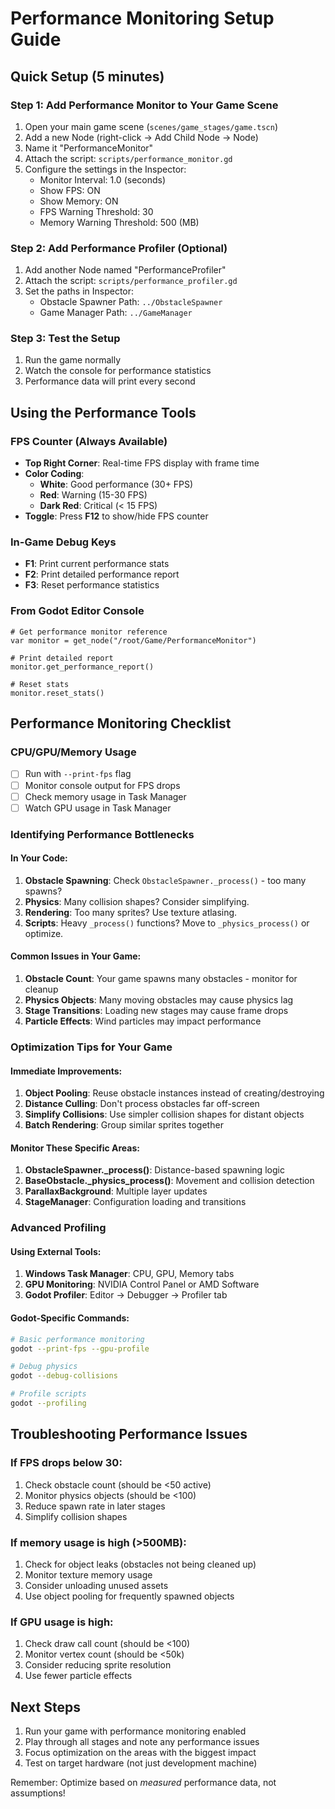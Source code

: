 # Performance Monitoring Setup Guide

## Quick Setup (5 minutes)

### Step 1: Add Performance Monitor to Your Game Scene

1. Open your main game scene (`scenes/game_stages/game.tscn`)
2. Add a new Node (right-click → Add Child Node → Node)
3. Name it "PerformanceMonitor"
4. Attach the script: `scripts/performance_monitor.gd`
5. Configure the settings in the Inspector:
   - Monitor Interval: 1.0 (seconds)
   - Show FPS: ON
   - Show Memory: ON
   - FPS Warning Threshold: 30
   - Memory Warning Threshold: 500 (MB)

### Step 2: Add Performance Profiler (Optional)

1. Add another Node named "PerformanceProfiler"
2. Attach the script: `scripts/performance_profiler.gd`
3. Set the paths in Inspector:
   - Obstacle Spawner Path: `../ObstacleSpawner`
   - Game Manager Path: `../GameManager`

### Step 3: Test the Setup

1. Run the game normally
2. Watch the console for performance statistics
3. Performance data will print every second

## Using the Performance Tools

### FPS Counter (Always Available)
- **Top Right Corner**: Real-time FPS display with frame time
- **Color Coding**:
  - **White**: Good performance (30+ FPS)
  - **Red**: Warning (15-30 FPS)
  - **Dark Red**: Critical (< 15 FPS)
- **Toggle**: Press **F12** to show/hide FPS counter

### In-Game Debug Keys
- **F1**: Print current performance stats
- **F2**: Print detailed performance report
- **F3**: Reset performance statistics

### From Godot Editor Console
```gdscript
# Get performance monitor reference
var monitor = get_node("/root/Game/PerformanceMonitor")

# Print detailed report
monitor.get_performance_report()

# Reset stats
monitor.reset_stats()
```

## Performance Monitoring Checklist

### CPU/GPU/Memory Usage
- [ ] Run with `--print-fps` flag
- [ ] Monitor console output for FPS drops
- [ ] Check memory usage in Task Manager
- [ ] Watch GPU usage in Task Manager

### Identifying Performance Bottlenecks

#### In Your Code:
1. **Obstacle Spawning**: Check `ObstacleSpawner._process()` - too many spawns?
2. **Physics**: Many collision shapes? Consider simplifying.
3. **Rendering**: Too many sprites? Use texture atlasing.
4. **Scripts**: Heavy `_process()` functions? Move to `_physics_process()` or optimize.

#### Common Issues in Your Game:
1. **Obstacle Count**: Your game spawns many obstacles - monitor for cleanup
2. **Physics Objects**: Many moving obstacles may cause physics lag
3. **Stage Transitions**: Loading new stages may cause frame drops
4. **Particle Effects**: Wind particles may impact performance

### Optimization Tips for Your Game

#### Immediate Improvements:
1. **Object Pooling**: Reuse obstacle instances instead of creating/destroying
2. **Distance Culling**: Don't process obstacles far off-screen
3. **Simplify Collisions**: Use simpler collision shapes for distant objects
4. **Batch Rendering**: Group similar sprites together

#### Monitor These Specific Areas:
1. **ObstacleSpawner._process()**: Distance-based spawning logic
2. **BaseObstacle._physics_process()**: Movement and collision detection
3. **ParallaxBackground**: Multiple layer updates
4. **StageManager**: Configuration loading and transitions

### Advanced Profiling

#### Using External Tools:
1. **Windows Task Manager**: CPU, GPU, Memory tabs
2. **GPU Monitoring**: NVIDIA Control Panel or AMD Software
3. **Godot Profiler**: Editor → Debugger → Profiler tab

#### Godot-Specific Commands:
```bash
# Basic performance monitoring
godot --print-fps --gpu-profile

# Debug physics
godot --debug-collisions

# Profile scripts
godot --profiling
```

## Troubleshooting Performance Issues

### If FPS drops below 30:
1. Check obstacle count (should be <50 active)
2. Monitor physics objects (should be <100)
3. Reduce spawn rate in later stages
4. Simplify collision shapes

### If memory usage is high (>500MB):
1. Check for object leaks (obstacles not being cleaned up)
2. Monitor texture memory usage
3. Consider unloading unused assets
4. Use object pooling for frequently spawned objects

### If GPU usage is high:
1. Check draw call count (should be <100)
2. Monitor vertex count (should be <50k)
3. Consider reducing sprite resolution
4. Use fewer particle effects

## Next Steps

1. Run your game with performance monitoring enabled
2. Play through all stages and note any performance issues
3. Focus optimization on the areas with the biggest impact
4. Test on target hardware (not just development machine)

Remember: Optimize based on *measured* performance data, not assumptions!
